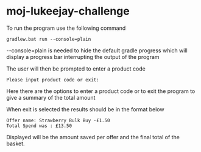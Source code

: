 # moj-lukeejay-challenge

To run the program use the following command  

```
gradlew.bat run --console=plain
```
--console=plain is needed to hide the default gradle progress which will display a progress bar interrupting the output of the program

The user will then be prompted to enter a product code 

```
Please input product code or exit:

```

Here there are the options to enter a product code or to exit the program to give a summary of the total amount

When exit is selected the results should be in the format below

```
Offer name: Strawberry Bulk Buy -£1.50
Total Spend was : £13.50
```

Displayed will be the amount saved per offer and the final total of the basket. 


